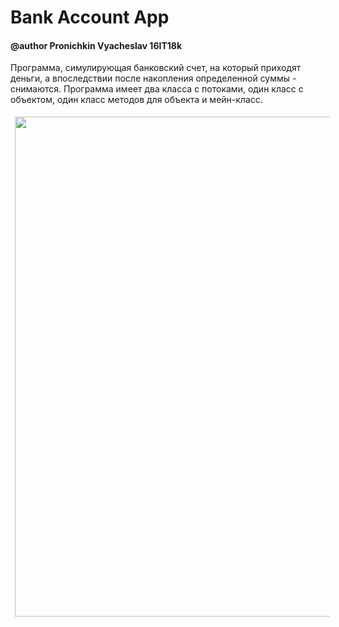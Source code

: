 # Bank Account App

<h4>@author Pronichkin Vyacheslav 16IT18k</h4>

<p>Программа, симулирующая банковский счет, на который приходят деньги, а впоследствии
после накопления определенной суммы - снимаются.
Программа имеет два класса с потоками, один класс с объектом, один класс методов для объекта и мейн-класс.</p>

<p><img src="https://pp.userapi.com/c852028/v852028210/1c675/LnnnZhkcAEE.jpg" alt="" width="950" height="800" vspace="5" hspace="7" align="center"></p>